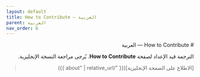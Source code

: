 ```yaml
---
layout: default
title: How to Contribute — العربية
parent: العربية
nav_order: 6
---
```


<div dir="rtl" lang="ar">
# How to Contribute — العربية

الترجمة قيد الإعداد لصفحة **How to Contribute**. يُرجى مراجعة النسخة الإنجليزية.

> [الاطلاع على الصفحة الإنجليزية]({{ "/about" | relative_url }})
</div>
